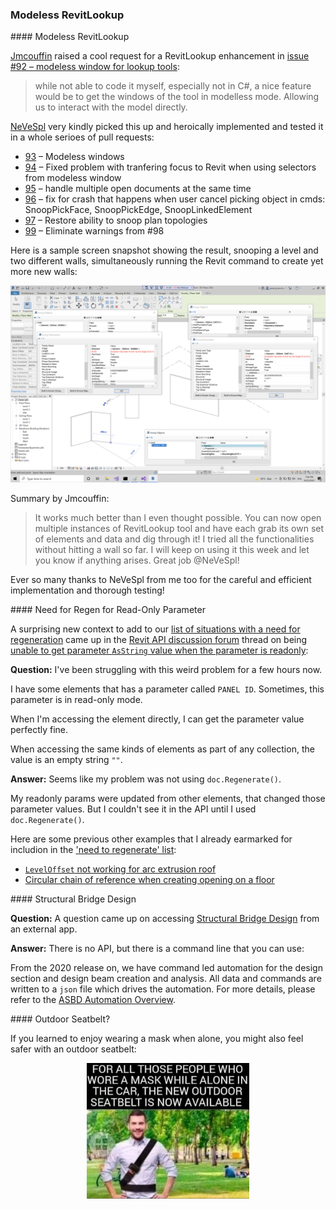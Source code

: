 <head>
<meta http-equiv="Content-Type" content="text/html; charset=utf-8">
<link rel="stylesheet" type="text/css" href="bc.css">
<script src="https://cdn.rawgit.com/google/code-prettify/master/loader/run_prettify.js" type="text/javascript"></script>
</head>

<!---

- Modeless RevitLookup
  RevitLookup_modeless.png

- need for regen:
  https://forums.autodesk.com/t5/revit-api-forum/unable-to-get-parameter-asstring-value-when-the-parameter-is/m-p/10713499#M59301

- need for regen
  [LevelOffset not working for Arc extrusion Roof](https://forums.autodesk.com/t5/revit-api-forum/leveloffset-not-working-for-arc-extrusion-roof/m-p/7681949)
  [circular chain of reference when creating opening on a floor](https://forums.autodesk.com/t5/revit-api-forum/error-circular-chain-of-reference-when-creating-opening-on-a/td-p/7681213)

- Structural Bridge Design
  18288465 Accessing Bridge design from external app
  Accessing Structural Bridge Design from external app
  There is no API. But there is a command line that you can use:
  From 2020 release we have command led automation for the design section and design beam creation and analysis.  All data and commands are written to a json file which drives the automation.  For more details refer here.
  https://help.autodesk.com/view/SBRDES/ENU/?guid=ASBD_Automation_Overview_html

- img/outdoor_seatbelt.jpg

twitter:

add #thebuildingcoder

 the #RevitAPI #DynamoBim @AutodeskForge @AutodeskRevit #bim #ForgeDevCon 

&ndash; 
...

linkedin:

#bim #DynamoBim #ForgeDevCon #Revit #API #IFC #SDK #AI #VisualStudio #Autodesk #AEC #adsk

the [Revit API discussion forum](http://forums.autodesk.com/t5/revit-api-forum/bd-p/160) thread

<center>
<img src="img/" alt="" title="" width="600"/>
<p style="font-size: 80%; font-style:italic"></p>
</center>

**Question:** 

**Answer:**

**Response:**  

Many thanks to  for this very helpful explanation!

<pre class="code">
</pre>

-->

### Modeless RevitLookup


####<a name="2"></a> Modeless RevitLookup

[Jmcouffin](https://jmcouffin.com) raised a
cool request for a RevitLookup enhancement
in [issue #92 &ndash; modeless window for lookup tools](https://github.com/jeremytammik/RevitLookup/issues/92):

> while not able to code it myself, especially not in C#, a nice feature would be to get the windows of the tool in modelless mode.
Allowing us to interact with the model directly.

[NeVeSpl](https://github.com/NeVeSpl) very kindly picked this up and heroically implemented and tested it in a whole serioes of pull requests:

- [93](https://github.com/jeremytammik/RevitLookup/pull/93) &ndash; Modeless windows
- [94](https://github.com/jeremytammik/RevitLookup/pull/94) &ndash; Fixed problem with tranfering focus to Revit when using selectors from modeless window
- [95](https://github.com/jeremytammik/RevitLookup/pull/95) &ndash; handle multiple open documents at the same time
- [96](https://github.com/jeremytammik/RevitLookup/pull/96) &ndash; fix for crash that happens when user cancel picking object in cmds: SnoopPickFace, SnoopPickEdge, SnoopLinkedElement
- [97](https://github.com/jeremytammik/RevitLookup/pull/97) &ndash; Restore ability to snoop plan topologies
- [99](https://github.com/jeremytammik/RevitLookup/pull/99) &ndash; Eliminate warnings from #98

Here is a sample screen snapshot showing the result, snooping a level and two different walls, simultaneously running the Revit command to create yet more new walls:

<center>
<img src="img/RevitLookup_modeless.png" alt="Modeless RevitLookup" title="Modeless RevitLookup" width="600"/> <!-- 3360 -->
</center>

Summary by Jmcouffin:

> It works much better than I even thought possible.
You can now open multiple instances of RevitLookup tool and have each grab its own set of elements and data and dig through it!
I tried all the functionalities without hitting a wall so far.
I will keep on using it this week and let you know if anything arises.
Great job @NeVeSpl!

Ever so many thanks to NeVeSpl from me too for the careful and efficient implementation and thorough testing!



####<a name="3"></a> Need for Regen for Read-Only Parameter

A surprising new context to add to
our [list of situations with a need for regeneration](https://thebuildingcoder.typepad.com/blog/about-the-author.html#5.33) came up in
the [Revit API discussion forum](http://forums.autodesk.com/t5/revit-api-forum/bd-p/160) thread
on being [unable to get parameter `AsString` value when the parameter is readonly](https://forums.autodesk.com/t5/revit-api-forum/unable-to-get-parameter-asstring-value-when-the-parameter-is/m-p/10713499):

**Question:** I've been struggling with this weird problem for a few hours now.

I have some elements that has a parameter called `PANEL ID`.
Sometimes, this parameter is in read-only mode.

When I'm accessing the element directly, I can get the parameter value perfectly fine.

When accessing the same kinds of elements as part of any collection, the value is an empty string `""`.

**Answer:** Seems like my problem was not using `doc.Regenerate()`.

My readonly params were updated from other elements, that changed those parameter values.
But I couldn't see it in the API until I used `doc.Regenerate()`.

Here are some previous other examples that I already earmarked for includion in
the ['need to regenerate' list](https://thebuildingcoder.typepad.com/blog/about-the-author.html#5.33):

- [`LevelOffset` not working for arc extrusion roof](https://forums.autodesk.com/t5/revit-api-forum/leveloffset-not-working-for-arc-extrusion-roof/m-p/7681949)
- [Circular chain of reference when creating opening on a floor](https://forums.autodesk.com/t5/revit-api-forum/error-circular-chain-of-reference-when-creating-opening-on-a/td-p/7681213)


####<a name="4"></a> Structural Bridge Design

**Question:** A question came up on
accessing [Structural Bridge Design](https://www.autodesk.com/products/structural-bridge-design/overview) from
an external app.

**Answer:** There is no API, but there is a command line that you can use:

From the 2020 release on, we have command led automation for the design section and design beam creation and analysis.
All data and commands are written to a `json` file which drives the automation.
For more details, please refer
to the [ASBD Automation Overview](https://help.autodesk.com/view/SBRDES/ENU/?guid=ASBD_Automation_Overview_html).

####<a name="5"></a> Outdoor Seatbelt?

If you learned to enjoy wearing a mask when alone, you might also feel safer with an outdoor seatbelt:

<center>
<img src="img/outdoor_seatbelt.jpg" alt="Outdoor seatbelt" title="Outdoor seatbelt" width="260"/> <!-- 1843 -->
</center>

